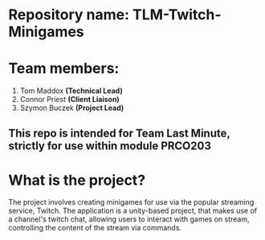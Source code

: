 # Repository name: TLM-Twitch-Minigames
# Team members:
1. Tom Maddox **(Technical Lead)**
2. Connor Priest **(Client Liaison)**
3. Szymon Buczek **(Project Lead)**

## This repo is intended for Team Last Minute, strictly for use within module PRCO203

# What is the project?
The project involves creating minigames for use via the popular streaming service, Twitch. The application is a unity-based project, that makes use of a channel's twitch chat, allowing users to interact with games on stream, controlling the content of the stream via commands.
